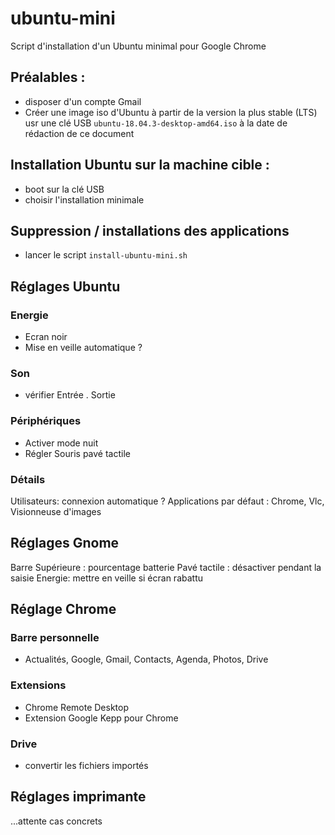 # ubuntu-mini
Script d'installation d'un Ubuntu minimal pour Google Chrome

## Préalables :
- disposer d'un compte Gmail
- Créer une image iso d'Ubuntu à partir de la version la plus stable (LTS) usr une clé USB
  ```ubuntu-18.04.3-desktop-amd64.iso``` à la date de rédaction de ce document

## Installation Ubuntu sur la machine cible :
- boot sur la clé USB
- choisir l'installation minimale

## Suppression / installations des applications
- lancer le script ```install-ubuntu-mini.sh```

## Réglages Ubuntu
### Energie
- Ecran noir
- Mise en veille automatique ?
### Son
- vérifier Entrée . Sortie
### Périphériques
- Activer mode nuit
- Régler Souris pavé tactile
### Détails
Utilisateurs: connexion automatique ?
Applications par défaut : Chrome, Vlc, Visionneuse d'images

## Réglages Gnome
Barre Supérieure : pourcentage batterie
Pavé tactile : désactiver pendant la saisie
Energie: mettre en veille si écran rabattu

## Réglage Chrome
### Barre personnelle
- Actualités, Google, Gmail, Contacts, Agenda, Photos, Drive
### Extensions
- Chrome Remote Desktop
- Extension Google Kepp pour Chrome
### Drive
- convertir les fichiers importés

## Réglages imprimante
...attente cas concrets



